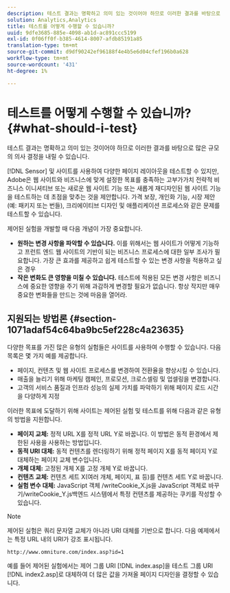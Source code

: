 ```yaml
---
description: 테스트 결과는 명확하고 의미 있는 것이어야 하므로 이러한 결과를 바탕으로 많은 규모의 의사 결정을 내릴 수 있습니다.
solution: Analytics,Analytics
title: 테스트를 어떻게 수행할 수 있습니까?
uuid: 9dfe3685-885e-4098-ab1d-ac891ccc5199
exl-id: 0f06ff0f-b385-4614-8007-afdb85191a85
translation-type: tm+mt
source-git-commit: d9df90242ef96188f4e4b5e6d04cfef196b0a628
workflow-type: tm+mt
source-wordcount: '431'
ht-degree: 1%

---
```


# 테스트를 어떻게 수행할 수 있습니까?{#what-should-i-test}

테스트 결과는 명확하고 의미 있는 것이어야 하므로 이러한 결과를 바탕으로 많은 규모의 의사 결정을 내릴 수 있습니다.

[!DNL Sensor] 및 사이트를 사용하여 다양한 페이지 레이아웃을 테스트할 수 있지만, Adobe은 웹 사이트와 비즈니스에 맞게 설정한 목표를 충족하는 고부가가치 전략적 비즈니스 이니셔티브 또는 새로운 웹 사이트 기능 또는 새롭게 재디자인된 웹 사이트 기능을 테스트하는 데 초점을 맞추는 것을 제안합니다. 가격 보장, 개인화 기능, 시장 제안(예: 패키지 또는 번들), 크리에이티브 디자인 및 애플리케이션 프로세스와 같은 문제를 테스트할 수 있습니다.

제어된 실험을 개발할 때 다음 개념이 가장 중요합니다.

* **원하는 변경 사항을 파악할 수 있습니다.** 이를 위해서는 웹 사이트가 어떻게 기능하고 프런트 엔드 웹 사이트의 기반이 되는 비즈니스 프로세스에 대한 일부 조사가 필요합니다. 가장 큰 효과를 제공하고 쉽게 테스트할 수 있는 변경 사항을 적용하고 싶은 경우
* **작은 변화도 큰 영향을 미칠 수 있습니다.** 테스트에 적용된 모든 변경 사항은 비즈니스에 중요한 영향을 주기 위해 과감하게 변경할 필요가 없습니다. 항상 작지만 매우 중요한 변화들을 만드는 것에 마음을 열어라.

## 지원되는 방법론 {#section-1071adaf54c64ba9bc5ef228c4a23635}

다양한 목표를 가진 많은 유형의 실험들은 사이트를 사용하여 수행할 수 있습니다. 다음 목록은 몇 가지 예를 제공합니다.

* 페이지, 컨텐츠 및 웹 사이트 프로세스를 변경하여 전환율을 향상시킬 수 있습니다.
* 매출을 늘리기 위해 마케팅 캠페인, 프로모션, 크로스셀링 및 업셀링을 변경합니다.
* 고객의 서비스 품질과 인프라 성능의 실제 가치를 파악하기 위해 페이지 로드 시간을 다양하게 지정

이러한 목표에 도달하기 위해 사이트는 제어된 실험 및 테스트를 위해 다음과 같은 유형의 방법을 지원합니다.

* **페이지 교체:** 정적 URL X를 정적 URL Y로 바꿉니다. 이 방법은 동적 환경에서 제한된 사용을 사용하는 방법입니다.
* **동적 URI 대체:** 동적 컨텐츠를 렌더링하기 위해 정적 페이지 X를 동적 페이지 Y로 대체하는 페이지 교체 변수입니다.
* **개체 대체:** 고정된 개체 X를 고정 개체 Y로 바꿉니다.
* **컨텐츠 교체:** 컨텐츠 세트 X(여러 개체, 페이지, 표 등)를 컨텐츠 세트 Y로 바꿉니다.
* **실험 변수 대체:** JavaScript 객체 /writeCookie_X.js을 JavaScript 객체로 바꾸기/writeCookie_Y.js백엔드 시스템에서 특정 컨텐츠를 제공하는 쿠키를 작성할 수 있습니다.

>[!NOTE]
>
>제어된 실험은 쿼리 문자열 교체가 아니라 URI 대체를 기반으로 합니다. 다음 예제에서는 특정 URL 내의 URI가 강조 표시됩니다.
>
>`http://www.omniture.com/index.asp?id=1`
>
>예를 들어 제어된 실험에서는 제어 그룹 URI [!DNL index.asp]을 테스트 그룹 URI [!DNL index2.asp]로 대체하여 더 많은 값을 가져올 페이지 디자인을 결정할 수 있습니다.
